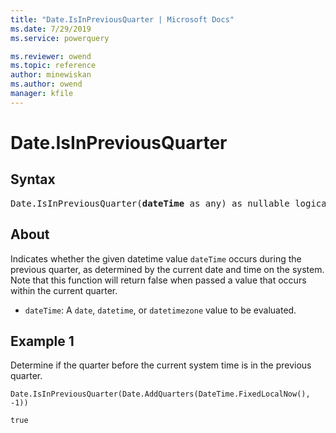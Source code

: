 ```yaml
---
title: "Date.IsInPreviousQuarter | Microsoft Docs"
ms.date: 7/29/2019
ms.service: powerquery

ms.reviewer: owend
ms.topic: reference
author: minewiskan
ms.author: owend
manager: kfile
---
```

# Date.IsInPreviousQuarter

## Syntax

<pre>
Date.IsInPreviousQuarter(<b>dateTime</b> as any) as nullable logical
</pre>
  
## About
Indicates whether the given datetime value `dateTime` occurs during the previous quarter, as determined by the current date and time on the system. Note that this function will return false when passed a value that occurs within the current quarter. <ul> <li><code>dateTime</code>: A <code>date</code>, <code>datetime</code>, or <code>datetimezone</code> value to be evaluated.</li> </ul>

## Example 1
Determine if the quarter before the current system time is in the previous quarter.

```powerquery-m
Date.IsInPreviousQuarter(Date.AddQuarters(DateTime.FixedLocalNow(), -1))
```

`true`


